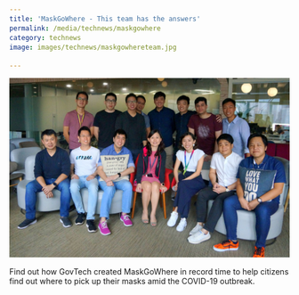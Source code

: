 ```yaml
---
title: 'MaskGoWhere - This team has the answers'
permalink: /media/technews/maskgowhere
category: technews
image: images/technews/maskgowhereteam.jpg

---
```



![The GovTech MaskGoWhere team](/images/technews/maskgowhereteam.jpg)

Find out how GovTech created MaskGoWhere in record time to help citizens find out where to pick up their masks amid the COVID-19 outbreak.
